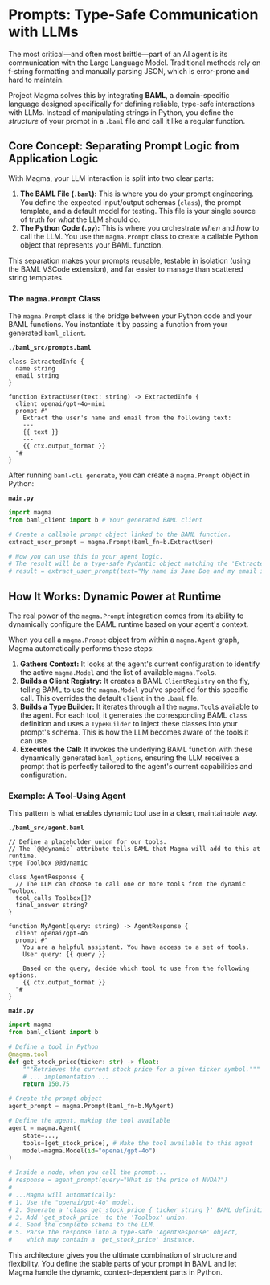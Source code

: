 # Prompts: Type-Safe Communication with LLMs

The most critical—and often most brittle—part of an AI agent is its communication with the Large Language Model. Traditional methods rely on f-string formatting and manually parsing JSON, which is error-prone and hard to maintain.

Project Magma solves this by integrating **BAML**, a domain-specific language designed specifically for defining reliable, type-safe interactions with LLMs. Instead of manipulating strings in Python, you define the *structure* of your prompt in a `.baml` file and call it like a regular function.

## Core Concept: Separating Prompt Logic from Application Logic

With Magma, your LLM interaction is split into two clear parts:

1.  **The BAML File (`.baml`):** This is where you do your prompt engineering. You define the expected input/output schemas (`class`), the prompt template, and a default model for testing. This file is your single source of truth for *what* the LLM should do.
2.  **The Python Code (`.py`):** This is where you orchestrate *when* and *how* to call the LLM. You use the `magma.Prompt` class to create a callable Python object that represents your BAML function.

This separation makes your prompts reusable, testable in isolation (using the BAML VSCode extension), and far easier to manage than scattered string templates.

### The `magma.Prompt` Class

The `magma.Prompt` class is the bridge between your Python code and your BAML functions. You instantiate it by passing a function from your generated `baml_client`.

**`./baml_src/prompts.baml`**
```baml
class ExtractedInfo {
  name string
  email string
}

function ExtractUser(text: string) -> ExtractedInfo {
  client openai/gpt-4o-mini
  prompt #"
    Extract the user's name and email from the following text:
    ---
    {{ text }}
    ---
    {{ ctx.output_format }}
  "#
}
```

After running `baml-cli generate`, you can create a `magma.Prompt` object in Python:

**`main.py`**
```python
import magma
from baml_client import b # Your generated BAML client

# Create a callable prompt object linked to the BAML function.
extract_user_prompt = magma.Prompt(baml_fn=b.ExtractUser)

# Now you can use this in your agent logic.
# The result will be a type-safe Pydantic object matching the 'ExtractedInfo' class.
# result = extract_user_prompt(text="My name is Jane Doe and my email is jane@example.com")
```

## How It Works: Dynamic Power at Runtime

The real power of the `magma.Prompt` integration comes from its ability to dynamically configure the BAML runtime based on your agent's context.

When you call a `magma.Prompt` object from within a `magma.Agent` graph, Magma automatically performs these steps:

1.  **Gathers Context:** It looks at the agent's current configuration to identify the active `magma.Model` and the list of available `magma.Tool`s.
2.  **Builds a Client Registry:** It creates a BAML `ClientRegistry` on the fly, telling BAML to use the `magma.Model` you've specified for this specific call. This overrides the default `client` in the `.baml` file.
3.  **Builds a Type Builder:** It iterates through all the `magma.Tool`s available to the agent. For each tool, it generates the corresponding BAML `class` definition and uses a `TypeBuilder` to inject these classes into your prompt's schema. This is how the LLM becomes aware of the tools it can use.
4.  **Executes the Call:** It invokes the underlying BAML function with these dynamically generated `baml_options`, ensuring the LLM receives a prompt that is perfectly tailored to the agent's current capabilities and configuration.

### Example: A Tool-Using Agent

This pattern is what enables dynamic tool use in a clean, maintainable way.

**`./baml_src/agent.baml`**
```baml
// Define a placeholder union for our tools.
// The `@@dynamic` attribute tells BAML that Magma will add to this at runtime.
type Toolbox @@dynamic

class AgentResponse {
  // The LLM can choose to call one or more tools from the dynamic Toolbox.
  tool_calls Toolbox[]?
  final_answer string?
}

function MyAgent(query: string) -> AgentResponse {
  client openai/gpt-4o
  prompt #"
    You are a helpful assistant. You have access to a set of tools.
    User query: {{ query }}

    Based on the query, decide which tool to use from the following options.
    {{ ctx.output_format }}
  "#
}
```

**`main.py`**
```python
import magma
from baml_client import b

# Define a tool in Python
@magma.tool
def get_stock_price(ticker: str) -> float:
    """Retrieves the current stock price for a given ticker symbol."""
    # ... implementation ...
    return 150.75

# Create the prompt object
agent_prompt = magma.Prompt(baml_fn=b.MyAgent)

# Define the agent, making the tool available
agent = magma.Agent(
    state=...,
    tools=[get_stock_price], # Make the tool available to this agent
    model=magma.Model(id="openai/gpt-4o")
)

# Inside a node, when you call the prompt...
# response = agent_prompt(query="What is the price of NVDA?")
#
# ...Magma will automatically:
# 1. Use the "openai/gpt-4o" model.
# 2. Generate a 'class get_stock_price { ticker string }' BAML definition.
# 3. Add 'get_stock_price' to the 'Toolbox' union.
# 4. Send the complete schema to the LLM.
# 5. Parse the response into a type-safe 'AgentResponse' object,
#    which may contain a 'get_stock_price' instance.
```

This architecture gives you the ultimate combination of structure and flexibility. You define the stable parts of your prompt in BAML and let Magma handle the dynamic, context-dependent parts in Python.